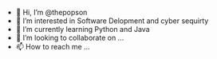 - 👋 Hi, I’m @thepopson
- 👀 I’m interested in Software Delopment and cyber sequirty
- 🌱 I’m currently learning Python and Java 
- 💞️ I’m looking to collaborate on ...
- 📫 How to reach me ...

<!---
thepopson/thepopson is a ✨ special ✨ repository because its `README.md` (this file) appears on your GitHub profile.
You can click the Preview link to take a look at your changes.
--->
